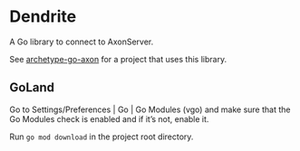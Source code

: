 # Dendrite

A Go library to connect to AxonServer.

See [archetype-go-axon](https://github.com/jeroenvanmaanen/archetype-go-axon)
for a project that uses this library.

## GoLand

Go to Settings/Preferences | Go | Go Modules (vgo) and make sure that the Go Modules check is enabled and if it’s not, enable it.

Run `go mod download` in the project root directory.
